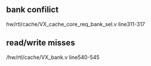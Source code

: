 ## bank confilict
hw/rtl/cache/VX_cache_core_req_bank_sel.v line311-317
## read/write misses
/hw/rtl/cache/VX_bank.v line540-545
